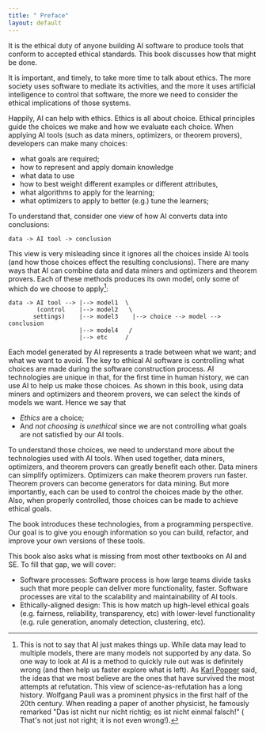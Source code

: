 ```yaml
---
title: " Preface"
layout: default
---
```


It is the ethical duty of anyone building
AI software   to produce tools  that conform to accepted ethical standards.
This book discusses how that might be done.

It is important, and timely, to take more time to talk about ethics.
The more society uses software to mediate its activities, and the more it uses 
artificial intelligence
to control that software, the more we need to consider the ethical implications 
 of those systems.

Happily, AI can help with ethics. 
Ethics is all about choice. Ethical principles guide the choices we make
and how we evaluate each choice.
When applying AI tools (such as data miners,
optimizers, or theorem provers), developers can make many choices:

- what goals are required;
- how to represent and apply domain knowledge
- what data to use 
- how to best weight  different examples or different attributes, 
- what algorithms  to apply for the learning;
- what optimizers to apply to better (e.g.) tune the learners;

To understand that, consider one view
of how AI converts data into conclusions:

```
data -> AI tool -> conclusion
```

This view is very misleading since it ignores all the choices inside AI tools
(and how those choices effect the resulting conclusions).
There are many ways that  AI can combine data and data miners and optimizers and theorem provers.
Each of these methods produces its own model,
only some of
which do we choose to apply[^choice]:

```
data -> AI tool --> |--> model1  \
        (control    |--> model2   \
       settings)    |--> model3    |--> choice --> model --> conclusion
                    |--> model4   /
                    |--> etc     /
```

[^choice]: This is not to say that AI just makes things up. While data may lead to multiple models, there are many models not supported by any data.  So one way to look at AI is a method to  quickly rule out was is definitely wrong (and then help us faster explore what is left).  As [Karl Popper](REFS#popper-1963) said, the ideas that we most believe are the ones that have survived the most attempts at refutation.  This view of science-as-refutation has a  long history.  Wolfgang Pauli was a prominent physics in the first half of the 20th century.  When reading a  paper of another physicist, he famously remarked "Das ist nicht nur nicht richtig; es ist nicht einmal falsch!" ( That's not just not right; it is not even wrong!).  


Each  model generated  by AI represents a trade between
what we want;
and what we want to avoid.
The key to ethical AI software is controlling what  choices are made during the software construction process. AI
technologies are unique in that, for the first time in human history, we can use AI to help us make those choices.
As shown in this book,
using data miners and optimizers and theorem provers, we can select the kinds of models we want.
Hence we say that

- _Ethics_ are a choice;
- And
_not choosing is unethical_
since we are not
controlling 
what goals are not satisfied by our AI tools.


To understand those choices, we need to understand more about the technologies used with AI tools.
When used together, 
data miners,
optimizers, and 
theorem provers
can greatly benefit each other.
Data miners can simplify optimizers. Optimizers can make theorem provers run faster.
Theorem provers can become generators for data mining.
But more importantly, each can be used to control the choices made by the other.
Also, when properly controlled, those choices can be made to achieve ethical goals.

The book introduces these technologies, from a programming perspective.
Our goal is to give you enough information so you can build, refactor, and improve  your own versions of these tools.

This book also asks what is missing from most other textbooks on AI and SE.
To fill that gap,  we will cover:

- Software processes:
Software process is how large teams divide tasks such that more people can deliver more functionality, faster.
Software processes are vital to the scalability and maintainability of AI tools.
- Ethically-aligned design:
This is how match up high-level ethical goals (e.g. fairness, reliability, transparency, etc)  with
lower-level functionality (e.g. rule generation, anomaly detection, clustering, etc). 

